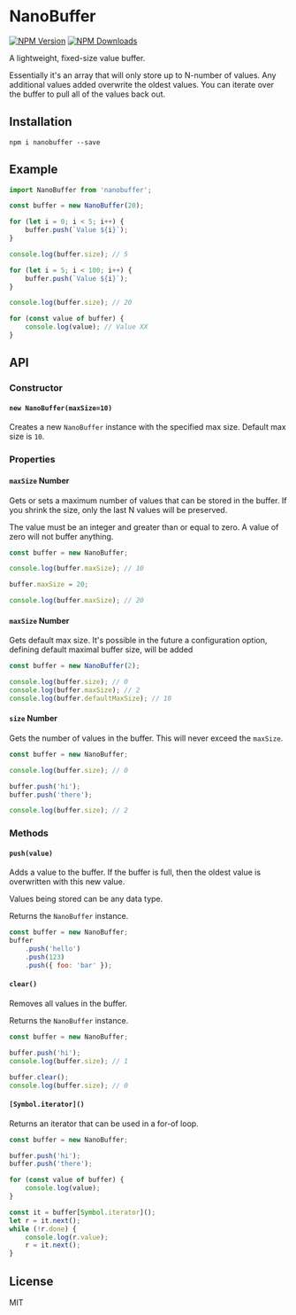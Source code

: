 # NanoBuffer

[![NPM Version][npm-image]][npm-url]
[![NPM Downloads][downloads-image]][downloads-url]

A lightweight, fixed-size value buffer.

Essentially it's an array that will only store up to N-number of values. Any additional values added
overwrite the oldest values. You can iterate over the buffer to pull all of the values back out.

## Installation

	npm i nanobuffer --save

## Example

```js
import NanoBuffer from 'nanobuffer';

const buffer = new NanoBuffer(20);

for (let i = 0; i < 5; i++) {
	buffer.push(`Value ${i}`);
}

console.log(buffer.size); // 5

for (let i = 5; i < 100; i++) {
	buffer.push(`Value ${i}`);
}

console.log(buffer.size); // 20

for (const value of buffer) {
	console.log(value); // Value XX
}
```

## API

### Constructor

#### `new NanoBuffer(maxSize=10)`

Creates a new `NanoBuffer` instance with the specified max size. Default max size is `10`.

### Properties

#### `maxSize` Number

Gets or sets a maximum number of values that can be stored in the buffer. If you shrink the size,
only the last N values will be preserved.

The value must be an integer and greater than or equal to zero. A value of zero will not buffer
anything.

```js
const buffer = new NanoBuffer;

console.log(buffer.maxSize); // 10

buffer.maxSize = 20;

console.log(buffer.maxSize); // 20
```

#### `maxSize` Number

Gets default max size. It's possible in the future a configuration option, defining default maximal buffer size, will be added 

```js
const buffer = new NanoBuffer(2);

console.log(buffer.size); // 0
console.log(buffer.maxSize); // 2
console.log(buffer.defaultMaxSize); // 10
```

#### `size` Number

Gets the number of values in the buffer. This will never exceed the `maxSize`.

```js
const buffer = new NanoBuffer;

console.log(buffer.size); // 0

buffer.push('hi');
buffer.push('there');

console.log(buffer.size); // 2
```

### Methods

#### `push(value)`

Adds a value to the buffer. If the buffer is full, then the oldest value is overwritten with this
new value.

Values being stored can be any data type.

Returns the `NanoBuffer` instance.

```js
const buffer = new NanoBuffer;
buffer
	.push('hello')
	.push(123)
	.push({ foo: 'bar' });
```

#### `clear()`

Removes all values in the buffer.

Returns the `NanoBuffer` instance.

```js
const buffer = new NanoBuffer;

buffer.push('hi');
console.log(buffer.size); // 1

buffer.clear();
console.log(buffer.size); // 0
```

#### `[Symbol.iterator]()`

Returns an iterator that can be used in a for-of loop.

```js
const buffer = new NanoBuffer;

buffer.push('hi');
buffer.push('there');

for (const value of buffer) {
	console.log(value);
}

const it = buffer[Symbol.iterator]();
let r = it.next();
while (!r.done) {
	console.log(r.value);
	r = it.next();
}
```

## License

MIT

[npm-image]: https://img.shields.io/npm/v/nanobuffer.svg
[npm-url]: https://npmjs.org/package/nanobuffer
[downloads-image]: https://img.shields.io/npm/dm/nanobuffer.svg
[downloads-url]: https://npmjs.org/package/nanobuffer
